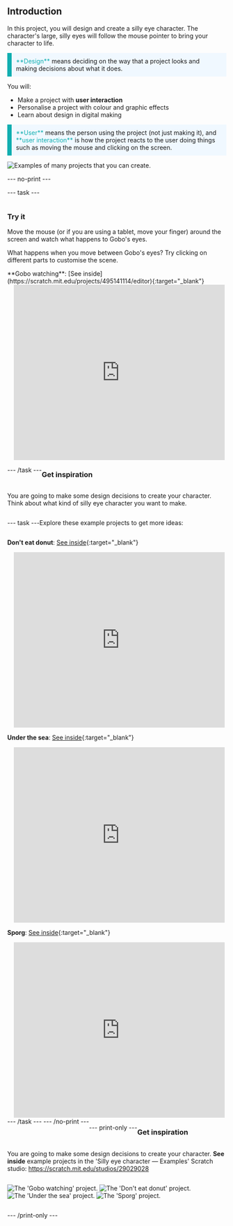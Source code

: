 ## Introduction

In this project, you will design and create a silly eye character. The character's large, silly eyes will follow the mouse pointer to bring your character to life.

<p style="border-left: solid; border-width:10px; border-color: #0faeb0; background-color: aliceblue; padding: 10px;">
<span style="color: #0faeb0">**Design**</span> means deciding on the way that a project looks and making decisions about what it does. 
</p>

You will:
+ Make a project with **user interaction**
+ Personalise a project with colour and graphic effects
+ Learn about design in digital making 

<p style="border-left: solid; border-width:10px; border-color: #0faeb0; background-color: aliceblue; padding: 10px;">
<span style="color: #0faeb0">**User**</span> means the person using the project (not just making it), and <span style="color: #0faeb0">**user interaction**</span> is how the project reacts to the user doing things such as moving the mouse and clicking on the screen. 
</p>

![Examples of many projects that you can create.](images/showcase-line.png)

--- no-print ---

--- task ---

<div style="display: flex; flex-wrap: wrap">
<div style="flex-basis: 175px; flex-grow: 1">  

### Try it 

Move the mouse (or if you are using a tablet, move your finger) around the screen and watch what happens to Gobo's eyes.

What happens when you move between Gobo's eyes? Try clicking on different parts to customise the scene.

</div>
<div>
**Gobo watching**: [See inside](https://scratch.mit.edu/projects/495141114/editor){:target="_blank"}
<div class="scratch-preview" style="margin-left: 15px;">
  <iframe allowtransparency="true" width="485" height="402" src="https://scratch.mit.edu/projects/embed/495141114/?autostart=false" frameborder="0"></iframe>
</div>

</div>

--- /task ---

### Get inspiration 

You are going to make some design decisions to create your character. Think about what kind of silly eye character you want to make.

--- task ---

Explore these example projects to get more ideas:

**Don't eat donut**: [See inside](https://scratch.mit.edu/projects/495865093/editor){:target="_blank"}
<div class="scratch-preview" style="margin-left: 15px;">
  <iframe allowtransparency="true" width="485" height="402" src="https://scratch.mit.edu/projects/embed/495865093/?autostart=false" frameborder="0"></iframe>
</div>

**Under the sea**: [See inside](https://scratch.mit.edu/projects/495866460/editor){:target="_blank"}
<div class="scratch-preview" style="margin-left: 15px;">
  <iframe allowtransparency="true" width="485" height="402" src="https://scratch.mit.edu/projects/embed/495866460/?autostart=false" frameborder="0"></iframe>
</div>

**Sporg**: [See inside](https://scratch.mit.edu/projects/495865892/editor){:target="_blank"}
<div class="scratch-preview" style="margin-left: 15px;">
  <iframe allowtransparency="true" width="485" height="402" src="https://scratch.mit.edu/projects/embed/495865892/?autostart=false" frameborder="0"></iframe>
</div>
--- /task ---
--- /no-print ---

--- print-only ---

### Get inspiration 

You are going to make some design decisions to create your character. **See inside** example projects in the 'Silly eye character — Examples' Scratch studio: https://scratch.mit.edu/studios/29029028 

![The 'Gobo watching' project.](images/gobo-watching.png)
![The 'Don't eat donut' project.](images/dont-eat-donut.png)
![The 'Under the sea' project.](images/under-the-sea.png)
![The 'Sporg' project.](images/sporg.png)

--- /print-only ---

 
